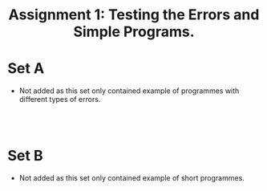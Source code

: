 <h1 align = "center"></h1>
<h1 align = "center">Assignment 1: Testing the Errors and Simple Programs.</h1>
<h1 align = "left">Set A</h1>

- Not added as this set only contained example of programmes with different types of errors.


<br>
<br>
<h1 align = "left"></h1>
<h1 align = "left">Set B</h1>

- Not added as this set only contained example of short programmes.